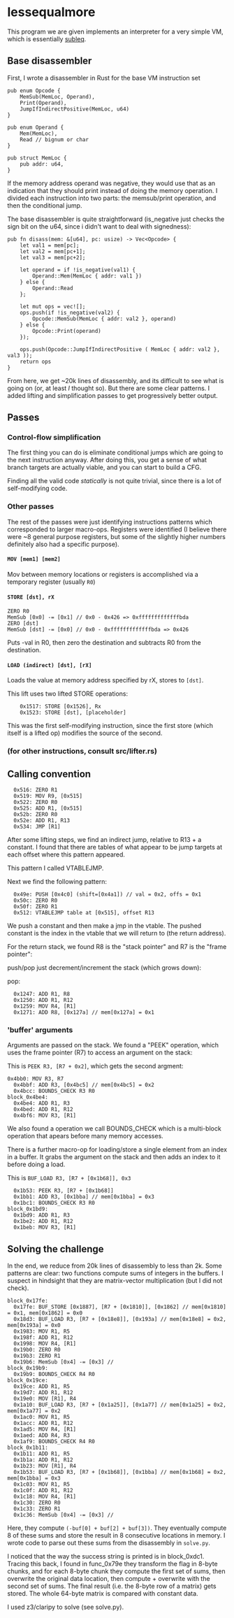 # lessequalmore

This program we are given implements an interpreter for a very simple VM, which is essentially [subleq](https://esolangs.org/wiki/Subleq).

## Base disassembler

First, I wrote a disassembler in Rust for the base VM instruction set

```
pub enum Opcode {
    MemSub(MemLoc, Operand),
    Print(Operand),
    JumpIfIndirectPositive(MemLoc, u64)
}

pub enum Operand {
    Mem(MemLoc),
    Read // bignum or char
}

pub struct MemLoc {
    pub addr: u64,
}
```

If the memory address operand was negative, they would use that as an indication that they should print instead of doing the memory operation. I divided each instruction into two parts: the memsub/print operation, and then the conditional jump.

The base disassembler is quite straightforward (is_negative just checks the sign bit on the u64, since i didn't want to deal with signedness):

```
pub fn disass(mem: &[u64], pc: usize) -> Vec<Opcode> {
    let val1 = mem[pc];
    let val2 = mem[pc+1];
    let val3 = mem[pc+2];

    let operand = if !is_negative(val1) {
        Operand::Mem(MemLoc { addr: val1 })
    } else {
        Operand::Read
    };

    let mut ops = vec![];
    ops.push(if !is_negative(val2) {
        Opcode::MemSub(MemLoc { addr: val2 }, operand)
    } else {
        Opcode::Print(operand)
    });

    ops.push(Opcode::JumpIfIndirectPositive ( MemLoc { addr: val2 }, val3 ));
    return ops
}
```

From here, we get ~20k lines of disassembly, and its difficult to see what is going on (or, at least *I* thought so). But there are some clear patterns. I added lifting and simplification passes to get progressively better output.

## Passes

### Control-flow simplification

The first thing you can do is eliminate conditional jumps which are going to the next instruction anyway. After doing this, you get a sense of what branch targets are actually viable, and you can start to build a CFG.

Finding all the valid code *statically* is not quite trivial, since there is a lot of self-modifying code.

### Other passes
The rest of the passes were just identifying instructions patterns which corresponded to larger macro-ops. Registers were identified (I believe there were ~8 general purpose registers, but some of the slightly higher numbers definitely also had a specific purpose).

#### `MOV [mem1] [mem2]`

Mov between memory locations or registers is accomplished via a temporary register (usually `R0`)

#### `STORE [dst], rX`

```
ZERO R0
MemSub [0x0] -= [0x1] // 0x0 - 0x426 => 0xfffffffffffffbda
ZERO [dst]
MemSub [dst] -= [0x0] // 0x0 - 0xfffffffffffffbda => 0x426
```

Puts -val in R0, then zero the destination and subtracts R0 from the destination.

#### `LOAD (indirect) [dst], [rX]`

Loads the value at memory address specified by rX, stores to `[dst]`.

This lift uses two lifted STORE operations:
```
    0x1517: STORE [0x1526], Rx
    0x1523: STORE [dst], [placeholder]
```

This was the first self-modifying instruction, since the first store (which itself is a lifted op) modifies the source of the second.

### (for other instructions, consult src/lifter.rs)

## Calling convention

```
  0x516: ZERO R1
  0x519: MOV R9, [0x515]
  0x522: ZERO R0
  0x525: ADD R1, [0x515]
  0x52b: ZERO R0
  0x52e: ADD R1, R13
  0x534: JMP [R1]
```

After some lifting steps, we find an indirect jump, relative to R13 + a constant. I found that there are tables of what appear to be jump targets at each offset where this pattern appeared.

This pattern I called VTABLEJMP.

Next we find the following pattern:

```
  0x49e: PUSH [0x4c0] (shift=[0x4a1]) // val = 0x2, offs = 0x1
  0x50c: ZERO R0
  0x50f: ZERO R1
  0x512: VTABLEJMP table at [0x515], offset R13
```

We push a constant and then make a jmp in the vtable. The pushed constant is the index in the vtable that we will return to (the return address).

For the return stack, we found R8 is the "stack pointer" and R7 is the "frame pointer":

push/pop just decrement/increment the stack (which grows down):

pop:
```
  0x1247: ADD R1, R8
  0x1250: ADD R1, R12
  0x1259: MOV R4, [R1]
  0x1271: ADD R8, [0x127a] // mem[0x127a] = 0x1
```

### 'buffer' arguments

Arguments are passed on the stack. We found a "PEEK" operation, which uses the frame pointer (R7) to access an argument on the stack:


This is `PEEK R3, [R7 + 0x2]`, which gets the second argment:

```
0x4bb0: MOV R3, R7
  0x4bbf: ADD R3, [0x4bc5] // mem[0x4bc5] = 0x2
  0x4bcc: BOUNDS_CHECK R3 R0
block_0x4be4:
  0x4be4: ADD R1, R3
  0x4bed: ADD R1, R12
  0x4bf6: MOV R3, [R1]
```

We also found a operation we call BOUNDS_CHECK which is a multi-block operation that apears before many memory accesses.

There is a further macro-op for loading/store a single element from an index in a buffer. It grabs the argument on the stack and then adds an index to it before doing a load.

This is `BUF_LOAD R3, [R7 + [0x1b68]], 0x3`

```
  0x1b53: PEEK R3, [R7 + [0x1b68]]
  0x1bb1: ADD R3, [0x1bba] // mem[0x1bba] = 0x3
  0x1bc1: BOUNDS_CHECK R3 R0
block_0x1bd9:
  0x1bd9: ADD R1, R3
  0x1be2: ADD R1, R12
  0x1beb: MOV R3, [R1]
```

## Solving the challenge 

In the end, we reduce from 20k lines of disassembly to less than 2k. Some patterns are clear: two functions compute sums of integers in the buffers. I suspect in hindsight that they are matrix-vector multiplication (but I did not check).

```
block_0x17fe:
  0x17fe: BUF_STORE [0x1887], [R7 + [0x1810]], [0x1862] // mem[0x1810] = 0x1, mem[0x1862] = 0x0
  0x18d3: BUF_LOAD R3, [R7 + [0x18e8]], [0x193a] // mem[0x18e8] = 0x2, mem[0x193a] = 0x0
  0x1983: MOV R1, R5
  0x198f: ADD R1, R12
  0x1998: MOV R4, [R1]
  0x19b0: ZERO R0
  0x19b3: ZERO R1
  0x19b6: MemSub [0x4] -= [0x3] // 
block_0x19b9:
  0x19b9: BOUNDS_CHECK R4 R0
block_0x19ce:
  0x19ce: ADD R1, R5
  0x19d7: ADD R1, R12
  0x19e0: MOV [R1], R4
  0x1a10: BUF_LOAD R3, [R7 + [0x1a25]], [0x1a77] // mem[0x1a25] = 0x2, mem[0x1a77] = 0x2
  0x1ac0: MOV R1, R5
  0x1acc: ADD R1, R12
  0x1ad5: MOV R4, [R1]
  0x1aed: ADD R4, R3
  0x1af9: BOUNDS_CHECK R4 R0
block_0x1b11:
  0x1b11: ADD R1, R5
  0x1b1a: ADD R1, R12
  0x1b23: MOV [R1], R4
  0x1b53: BUF_LOAD R3, [R7 + [0x1b68]], [0x1bba] // mem[0x1b68] = 0x2, mem[0x1bba] = 0x3
  0x1c03: MOV R1, R5
  0x1c0f: ADD R1, R12
  0x1c18: MOV R4, [R1]
  0x1c30: ZERO R0
  0x1c33: ZERO R1
  0x1c36: MemSub [0x4] -= [0x3] // 
```

Here, they compute `(-buf[0] + buf[2] + buf[3])`. They eventually compute 8 of these sums and store the result in 8 consecutive locations in memory. I wrote code to parse out these sums from the disassembly in `solve.py`. 

I noticed that the way the success string is printed is in block_0xdc1. Tracing this back, I found in func_0x79e they transform the flag in 8-byte chunks, and for each 8-byte chunk they compute the first set of sums, then overwrite the original data location, then compute + overwrite with the second set of sums. The final result (i.e. the 8-byte row of a matrix) gets stored. The whole 64-byte matrix is compared with constant data.

I used z3/claripy to solve (see solve.py).